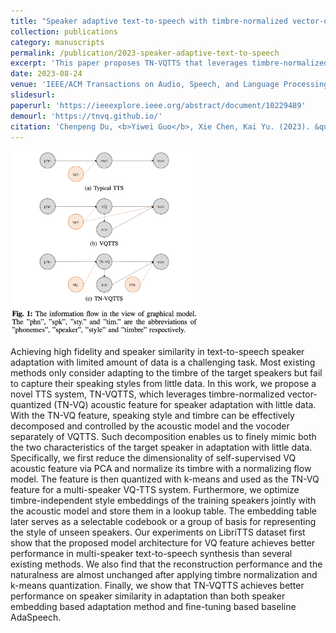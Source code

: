 ```yaml
---
title: "Speaker adaptive text-to-speech with timbre-normalized vector-quantized feature"
collection: publications
category: manuscripts
permalink: /publication/2023-speaker-adaptive-text-to-speech
excerpt: 'This paper proposes TN-VQTTS that leverages timbre-normalized vector-quantized acoustic feature for TTS speaker adaptation with little data.'
date: 2023-08-24
venue: 'IEEE/ACM Transactions on Audio, Speech, and Language Processing'
slidesurl: 
paperurl: 'https://ieeexplore.ieee.org/abstract/document/10229489'
demourl: 'https://tnvq.github.io/'
citation: 'Chenpeng Du, <b>Yiwei Guo</b>, Xie Chen, Kai Yu. (2023). &quot;Speaker adaptive text-to-speech with timbre-normalized vector-quantized feature.&quot; <i>IEEE/ACM Transactions on Audio, Speech, and Language Processing</i>, 2023, vol. 31, pp. 3446-3456.'
---
```


<img src="/images/tn-vqtts.jpg" alt="drawing" width="60%" class="center"/>

Achieving high fidelity and speaker similarity in text-to-speech speaker adaptation with limited amount of data is a challenging task. Most existing methods only consider adapting to the timbre of the target speakers but fail to capture their speaking styles from little data. In this work, we propose a novel TTS system, TN-VQTTS, which leverages timbre-normalized vector-quantized (TN-VQ) acoustic feature for speaker adaptation with little data. With the TN-VQ feature, speaking style and timbre can be effectively decomposed and controlled by the acoustic model and the vocoder separately of VQTTS. Such decomposition enables us to finely mimic both the two characteristics of the target speaker in adaptation with little data. Specifically, we first reduce the dimensionality of self-supervised VQ acoustic feature via PCA and normalize its timbre with a normalizing flow model. The feature is then quantized with k-means and used as the TN-VQ feature for a multi-speaker VQ-TTS system. Furthermore, we optimize timbre-independent style embeddings of the training speakers jointly with the acoustic model and store them in a lookup table. The embedding table later serves as a selectable codebook or a group of basis for representing the style of unseen speakers. Our experiments on LibriTTS dataset first show that the proposed model architecture for VQ feature achieves better performance in multi-speaker text-to-speech synthesis than several existing methods. We also find that the reconstruction performance and the naturalness are almost unchanged after applying timbre normalization and k-means quantization. Finally, we show that TN-VQTTS achieves better performance on speaker similarity in adaptation than both speaker embedding based adaptation method and fine-tuning based baseline AdaSpeech.
